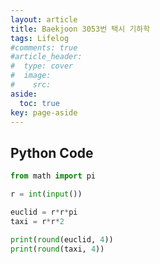 ```yaml
---
layout: article
title: Baekjoon 3053번 택시 기하학
tags: Lifelog
#comments: true
#article_header:
#  type: cover
#  image:
#    src:
aside:
  toc: true
key: page-aside
---
```


## Python Code

```Python
from math import pi

r = int(input())

euclid = r*r*pi
taxi = r*r*2

print(round(euclid, 4))
print(round(taxi, 4))
```
